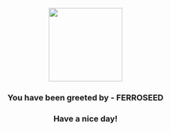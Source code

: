 <p align="center">
            <img src="https://raw.githubusercontent.com/PokeAPI/sprites/master/sprites/pokemon/597.png" width="150" height="150">
          </p>
          <h3 align="center">You have been greeted by - <b>FERROSEED</b></h3>
          <h3 align="center">Have a nice day!</h3>
